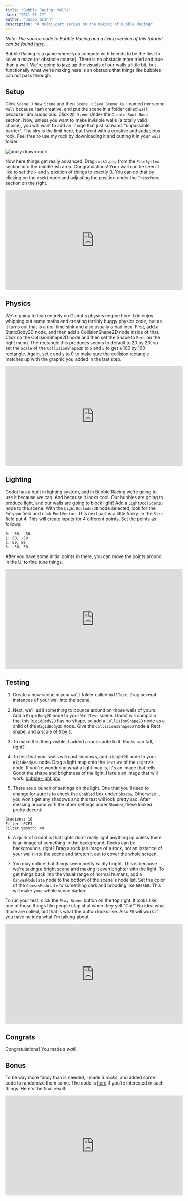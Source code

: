 ```yaml
---
title: "Bubble Racing: Walls"
date: "2021-01-17"
author: "Jacob Grahn"
description: "A multi-part series on the making of Bubble Racing"
---
```


*Note: The source code to Bubble Racing and a living version of this tutorial can be found [here](https://gitlab.com/bubble-racing/bubble-racing-client/-/tree/master/wall).*

Bubble Racing is a game where you compete with friends to be the first to solve a maze (or obstacle course). There is no obstacle more tried and true than a wall. We're going to jazz up the visuals of our walls a little bit, but functionally what we're making here is an obstacle that things like bubbles can not pass through.

## Setup
Click `Scene` -> `New Scene` and then `Scene` -> `Save Scene As`. I named my scene `Wall` because I am creative, and put the scene in a folder called `wall` because I am audacious. Click `2D Scene` Under the `Create Root Node` section. Now, unless you want to make invisible walls (a totally valid choice), you will want to add an image that just screams "unpassable barrier". The sky is the limit here, but I went with a creative and audacious rock. Feel free to use my rock by downloading it and putting it in your `wall` folder.

![pooly drawn rock](rock1.png)

Now here things get really advanced. Drag `rock1.png` from the `FileSystem` section into the middle-ish area. Congratulations! Your wall can be seen. I like to set the `x` and `y` position of things to exactly 0. You can do that by clicking on the `rock1` node and adjusting the position under the `Transform` section on the right.

<iframe width="560" height="315" sandbox="allow-same-origin allow-scripts allow-popups" src="https://tube.jigg.io/videos/embed/189a73e0-778e-43dc-b727-5b0875029759" frameborder="0" allowfullscreen></iframe>

## Physics
We're going to lean entirely on Godot's physics engine here. I do enjoy whipping out some maths and creating terribly buggy physics code, but as it turns out that is a real time sink and also usually a bad idea. First, add a StaticBody2D node, and then add a CollisionShape2D node inside of that. Click on the CollisionShape2D node and then set the Shape to `Rect` on the right menu. The rectangle this produces seems to default to 20 by 20, so set the `Scale` of the `CollisionShape2D` to `5` and `5` to get a 100 by 100 rectangle. Again, set `x` and `y` to 0 to make sure the collision rectangle matches up with the graphic you added in the last step.

<iframe width="560" height="315" sandbox="allow-same-origin allow-scripts allow-popups" src="https://tube.jigg.io/videos/embed/9a793fda-8f6c-435b-b090-790bba731bdd" frameborder="0" allowfullscreen></iframe>

## Lighting
Godot has a built in lighting system, and in Bubble Racing we're going to use it because we can. And because it looks cool. Our bubbles are going to produce light, and our walls are going to block light! Add a `LightOccluder2D` node to the scene. With the `LightOccluder2D` node selected, look for the `Polygon` field and click `PoolVector`. This next part is a little funky. In the `Size` field put 4. This will create inputs for 4 different points. Set the points as follows:
```
0: -50, -50
1: 50, -50
2: 50, 50
3: -50, 50
```
After you have some initial points in there, you can move the points around in the UI to fine tune things.

<iframe width="560" height="315" sandbox="allow-same-origin allow-scripts allow-popups" src="https://tube.jigg.io/videos/embed/00d9f749-6738-4018-ba20-6f0fceaf79d3" frameborder="0" allowfullscreen></iframe>

## Testing
1. Create a new scene in your `wall` folder called `WallTest`. Drag several instances of your wall into the scene. 

2. Next, we'll add something to bounce around on those walls of yours. Add a `RigidBody2D` node to your `WallTest` scene. Godot will complain that this `RigidBody2D` has no shape, so add a `CollisionShape2D` node as a child of the `RigidBody2D` node. Give the `CollisionsShape2D` node a Rect shape, and a scale of `5` by `5`.

3. To make this thing visible, I added a rock sprite to it. Rocks can fall, right?

4. To test that your walls will cast shadows, add a `Light2D` node to your `RigidBody2D` node. Drag a light map onto the `Texture` of the `Light2D` node. If you're wondering what a light map is, it's an image that tells Godot the shape and brightness of the light. Here's an image that will work: [bubble-light.png](bubble-light.png)

5. There are a bunch of settings on the light. One that you'll need to change for sure is to check the `Enabled` box under `Shadow`. Otherwise... you won't get any shadows and this test will look pretty sad. After messing around with the other settings under `Shadow`, these looked pretty decent:
```
Gradient: 10
Filter: PCF3
Filter Smooth: 40
```

6. A quirk of Godot is that lights don't really light anything up unless there is an image of something in the background. Rocks can be backgrounds, right? Drag a rock (an image of a rock, not an instance of your wall) into the scene and stretch it out to cover the whole screen.

7. You may notice that things seem pretty wildly bright. This is because we're taking a bright scene and making it even brighter with the light. To get things back into the visual range of normal humans, add a `CanvasModulate` node to the bottom of the scene's node list. Set the color of the `CanvasModulate` to something dark and brooding like `686868`. This will make your whole scene darker.

To run your test, click the `Play Scene` button on the top right. It looks like one of those things film people clap shut when they yell "Cut!" No idea what those are called, but that is what the button looks like. Also `F6` will work if you have no idea what I'm talking about.

<iframe width="560" height="315" sandbox="allow-same-origin allow-scripts allow-popups" src="https://tube.jigg.io/videos/embed/aed39eb8-99a2-4372-b649-9ccd56f351e5" frameborder="0" allowfullscreen></iframe>

## Congrats
Congratulations! You made a *wall*.

## Bonus
To be way more fancy than is needed, I made *3 rocks*, and added some code to randomize them some. The code is [here](Wall.gd) if you're interested in such things. Here's the final result:

<iframe width="560" height="315" sandbox="allow-same-origin allow-scripts allow-popups" src="https://tube.jigg.io/videos/embed/4e82aa78-15a1-470a-b27c-82965bba258f" frameborder="0" allowfullscreen></iframe>